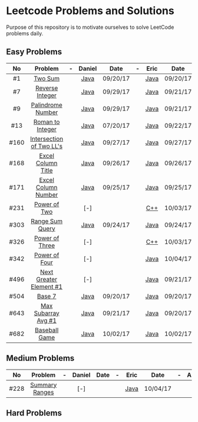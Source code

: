 # Leetcode Problems and Solutions

Purpose of this repository is to motivate ourselves to solve LeetCode problems daily.


## Easy Problems

| No |Problem| - |Daniel| Date | - | Eric | Date | - | Arafat | Date |
|:--:|:-----:|:-:|:----:|:----:|:-:|:----:|:----:|:-:|:------:|:----:|
|#1|[Two Sum](https://leetcode.com/problems/two-sum/description/)||[Java](./001.TwoSum/Daniel.java)|09/20/17||[Java](./001.TwoSum/Eric.java)|09/20/17||[-]||
|#7|[Reverse Integer](https://leetcode.com/problems/reverse-integer/description/)||[Java](./007.ReverseInteger/Daniel.java)|09/29/17||[Java](./007.ReverseInteger/Eric.java)|09/21/17||[-]||
|#9|[Palindrome Number](https://leetcode.com/problems/palindrome-number/description/)||[Java](./009.PalindromeNumber/Daniel.java)|09/29/17||[Java](./009.PalindromeNumber/Eric.java)|09/21/17||[-]||
|#13|[Roman to Integer](https://leetcode.com/problems/roman-to-integer/description/)||[Java](./013.RomanToInteger/Daniel.java)|07/20/17||[Java](./013.RomanToInteger/Eric.java)|09/22/17||[-]||
|#160|[Intersection of Two LL's](https://leetcode.com/problems/intersection-of-two-linked-lists/description/)||[Java](./160.IntersectionTwoLL/Daniel.java)|09/27/17||[Java](./160.IntersectionTwoLL/Eric.java)|09/27/17||[-]||
|#168|[Excel Column Title](https://leetcode.com/problems/excel-sheet-column-title/description/)||[Java](./168.ExcelSheetColumnTitle/Daniel.java)|09/26/17||[Java](./168.ExcelSheetColumnTitle/Eric.java)|09/26/17||[-]||
|#171|[Excel Column Number](https://leetcode.com/problems/excel-sheet-column-number/description/)||[Java](./171.ExcelSheetColumnNo/Daniel.java)|09/25/17||[Java](./171.ExcelSheetColumnNo/Eric.java)|09/25/17||[-]||
|#231|[Power of Two](https://leetcode.com/problems/power-of-two/description/)||[-]|||[C++](./231.PowerOf2/Eric.cpp)|10/03/17||[-]||
|#303|[Range Sum Query](https://leetcode.com/problems/range-sum-query-immutable/description/)||[Java](./303.RangeSumQueryImmutable/Daniel.java)|09/24/17||[Java](./303.RangeSumQueryImmutable/Eric.java)|09/24/17||[-]||
|#326|[Power of Three](https://leetcode.com/problems/power-of-three/description/)||[-]|||[C++](./326.PowerOf3/Eric.cpp)|10/03/17||[-]||
|#342|[Power of Four](https://leetcode.com/problems/power-of-four/description/)||[-]|||[Java](./342.PowerOf4/Eric.cpp)|10/04/17||[-]||
|#496|[Next Greater Element #1](https://leetcode.com/problems/next-greater-element-i/description/)||[-]|||[Java](./496.NextGreaterElement1/Eric.java)|09/21/17||[-]||
|#504|[Base 7](https://leetcode.com/problems/base-7/description/)||[Java](./504.Base7/Daniel.java)|09/20/17||[Java](./504.Base7/Eric.java)|09/20/17||[-]||
|#643|[Max Subarray Avg #1](https://leetcode.com/problems/maximum-average-subarray-i/description/)||[Java](./643.MaxSubarrayAvg1/Daniel.java)|09/21/17||[Java](./643.MaxSubarrayAvg1/Eric.java)|09/20/17||[-]||
|#682|[Baseball Game](https://leetcode.com/problems/baseball-game/description/)||[Java](./682.BaseballGame/Daniel.java)|10/02/17||[Java](./682.BaseballGame/Eric.java)|10/02/17||[-]||

## Medium Problems

| No |Problem| - |Daniel| Date | - | Eric | Date | - | Arafat | Date |
|:--:|:-----:|:-:|:----:|:----:|:-:|:----:|:----:|:-:|:------:|:----:|
|#228|[Summary Ranges](https://leetcode.com/problems/summary-ranges/description/)||[-]|||[Java](./228.SummaryRanges/Eric.java)|10/04/17||[-]||

## Hard Problems
